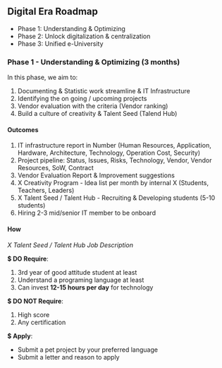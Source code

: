 ## Digital Era Roadmap 
- Phase 1: Understanding & Optimizing 
- Phase 2: Unlock digitalization & centralization 
- Phase 3: Unified e-University

### Phase 1 - Understanding & Optimizing (3 months)

In this phase, we aim to:
1. Documenting & Statistic work streamline & IT Infrastructure
2. Identifying the on going / upcoming projects
3. Vendor evaluation with the criteria (Vendor ranking)
4. Build a culture of creativity & Talent Seed (Talend Hub)

#### Outcomes
1. IT infrastructure report in Number (Human Resources, Application, Hardware, Architecture, Technology, Operation Cost, Security)
2. Project pipeline: Status, Issues, Risks, Technology, Vendor, Vendor Resources, SoW, Contract
3. Vendor Evaluation Report & Improvement suggestions
4. X Creativity Program - Idea list per month by internal X (Students, Teachers, Leaders)
5. X Talent Seed / Talent Hub - Recruiting & Developing students (5-10 students)
6. Hiring 2-3 mid/senior IT member to be onboard

#### How
_X Talent Seed / Talent Hub Job Description_

**$ DO Require**:
1. 3rd year of good attitude student at least
2. Understand a programing language at least
3. Can invest **12-15 hours per day** for technology

**$ DO NOT Require**:
1. High score 
2. Any certification

**$ Apply**:

- Submit a pet project by your preferred language
- Submit a letter and reason to apply




